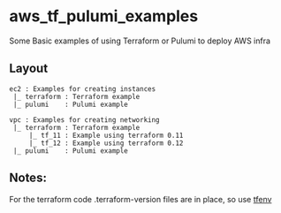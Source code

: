 # aws_tf_pulumi_examples
Some Basic examples of using Terraform or Pulumi to deploy AWS infra

## Layout

```
ec2 : Examples for creating instances
 |_ terraform : Terraform example
 |_ pulumi    : Pulumi example

vpc : Examples for creating networking
 |_ terraform : Terraform example
     |_ tf_11 : Example using terraform 0.11
     |_ tf_12 : Example using terraform 0.12
 |_ pulumi    : Pulumi example
``` 

## Notes:

For the terraform code .terraform-version files are in place, so use [tfenv](https://github.com/tfutils/tfenv)

